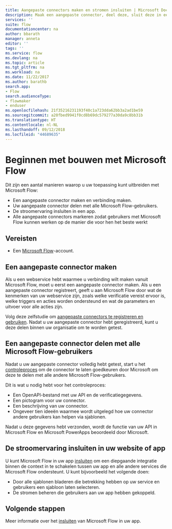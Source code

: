 ```yaml
---
title: Aangepaste connectors maken en stromen insluiten | Microsoft Docs
description: Maak een aangepaste connector, deel deze, sluit deze in een stoom in, en doe nog veel meer.
services: ''
suite: flow
documentationcenter: na
author: bbarath
manager: anneta
editor: ''
tags: ''
ms.service: flow
ms.devlang: na
ms.topic: article
ms.tgt_pltfrm: na
ms.workload: na
ms.date: 11/22/2017
ms.author: barathb
search.app:
- Flow
search.audienceType:
- flowmaker
- enduser
ms.openlocfilehash: 21f35216231193f40c1a723dda62bb3a2ad1be59
ms.sourcegitcommit: a20fbed9941f0cd8b69dc579277a30da9c8bb31b
ms.translationtype: HT
ms.contentlocale: nl-NL
ms.lasthandoff: 09/12/2018
ms.locfileid: "44689635"
---
```

# <a name="start-to-build-with-microsoft-flow"></a>Beginnen met bouwen met Microsoft Flow

Dit zijn een aantal manieren waarop u uw toepassing kunt uitbreiden met Microsoft Flow:

* Een aangepaste connector maken en verbinding maken.
* Uw aangepaste connector delen met alle Microsoft Flow-gebruikers.
* De stroomervaring insluiten in een app.
* Alle aangepaste connectors markeren zodat gebruikers met Microsoft Flow kunnen werken op de manier die voor hen het beste werkt

## <a name="prerequisites"></a>Vereisten

* Een [Microsoft Flow](https://flow.microsoft.com)-account.

## <a name="create-a-custom-connector"></a>Een aangepaste connector maken

Als u een webservice hebt waarmee u verbinding wilt maken vanuit Microsoft Flow, moet u eerst een aangepaste connector maken. Als u een aangepaste connector registreert, geeft u aan Microsoft Flow door wat de kenmerken van uw webservice zijn, zoals welke verificatie vereist ervoor is, welke triggers en acties worden ondersteund en wat de parameters en uitvoer voor alle acties zijn.

Volg deze zelfstudie om [aangepaste connectors te registreren en gebruiken](https://powerapps.microsoft.com/tutorials/register-custom-api/). Nadat u uw aangepaste connector hebt geregistreerd, kunt u deze delen binnen uw organisatie om te worden getest.

## <a name="share-a-custom-connector-with-all-microsoft-flow-users"></a>Een aangepaste connector delen met alle Microsoft Flow-gebruikers

Nadat u uw aangepaste connector volledig hebt getest, start u het [controleproces](https://flow.microsoft.com/blog/calling-all-saas-apps-now-you-can-build-your-own-connector-for-flow-and-logic-apps/) om de connector te laten goedkeuren door Microsoft om deze te delen met alle andere Microsoft Flow-gebruikers.

Dit is wat u nodig hebt voor het controleproces:

* Een OpenAPI-bestand met uw API en de verificatiegegevens.
* Een pictogram voor uw connector.
* Een beschrijving van uw connector.
* Ongeveer tien ideeën waarmee wordt uitgelegd hoe uw connector andere gebruikers kan helpen via sjablonen.

Nadat u deze gegevens hebt verzonden, wordt de functie van uw API in Microsoft Flow en Microsoft PowerApps beoordeeld door Microsoft.

## <a name="embed-the-flow-experience-into-your-website-or-app"></a>De stroomervaring insluiten in uw website of app

U kunt Microsoft Flow in uw app [insluiten](developer/embed-flow-dev.md) om een diepgaande integratie binnen de context in te schakelen tussen uw app en alle andere services die Microsoft Flow ondersteunt. U kunt bijvoorbeeld het volgende doen:

* Door alle sjablonen bladeren die betrekking hebben op uw service en gebruikers een sjabloon laten selecteren.
* De stromen beheren die gebruikers aan uw app hebben gekoppeld.

## <a name="next-steps"></a>Volgende stappen

Meer informatie over het [insluiten](developer/embed-flow-dev.md) van Microsoft Flow in uw app.
